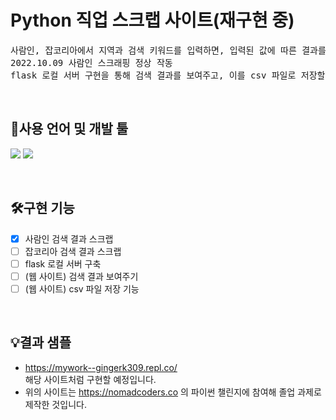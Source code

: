 # Python 직업 스크랩 사이트(재구현 중)<br/>
<pre>
사람인, 잡코리아에서 지역과 검색 키워드를 입력하면, 입력된 값에 따른 결과를 스크랩
2022.10.09 사람인 스크래핑 정상 작동
flask 로컬 서버 구현을 통해 검색 결과를 보여주고, 이를 csv 파일로 저장할 수 있게 함
</pre>
<br>

## 🔧사용 언어 및 개발 툴
<img src="https://img.shields.io/badge/Python3-3776AB?style=for-the-badge&logo=Python&logoColor=white"> <img src="https://img.shields.io/badge/VSC-007ACC?style=for-the-badge&logo=Visual Studio Code&logoColor=white">

<br>

## 🛠구현 기능
- [x] 사람인 검색 결과 스크랩
- [ ] 잡코리아 검색 결과 스크랩
- [ ] flask 로컬 서버 구축
- [ ] (웹 사이트) 검색 결과 보여주기
- [ ] (웹 사이트) csv 파일 저장 기능

<br>

## 💡결과 샘플
- https://mywork--gingerk309.repl.co/
<br>해당 사이트처럼 구현할 예정입니다.
- 위의 사이트는 https://nomadcoders.co 의 파이썬
챌린지에 참여해 졸업 과제로 제작한 것입니다.

